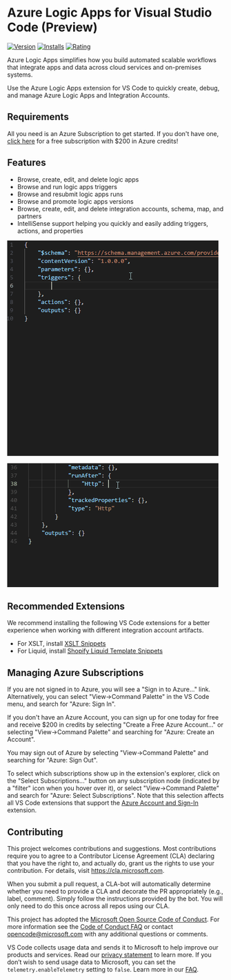 # Azure Logic Apps for Visual Studio Code (Preview)

[![Version](https://vsmarketplacebadge.apphb.com/version/ms-azuretools.vscode-logicapps.svg)](https://marketplace.visualstudio.com/items?itemName=ms-azuretools.vscode-logicapps) [![Installs](https://vsmarketplacebadge.apphb.com/installs/ms-azuretools.vscode-logicapps.svg)](https://marketplace.visualstudio.com/items?itemName=ms-azuretools.vscode-logicapps) [![Rating](https://vsmarketplacebadge.apphb.com/rating-star/ms-azuretools.vscode-logicapps.svg)](https://marketplace.visualstudio.com/items?itemName=ms-azuretools.vscode-logicapps#review-details)


Azure Logic Apps simplifies how you build automated scalable workflows that integrate apps and data across cloud services and on-premises systems.

Use the Azure Logic Apps extension for VS Code to quickly create, debug, and manage Azure Logic Apps and Integration Accounts.

## Requirements

All you need is an Azure Subscription to get started. If you don't have one, [click here](https://azure.microsoft.com/en-us/free/) for a free subscription with $200 in Azure credits!

## Features

* Browse, create, edit, and delete logic apps
* Browse and run logic apps triggers
* Browse and resubmit logic apps runs
* Browse and promote logic apps versions
* Browse, create, edit, and delete integration accounts, schema, map, and partners
* IntelliSense support helping you quickly and easily adding triggers, actions, and properties

![Recurrence trigger IntelliSense](resources/recurrence-trigger.gif)

![Run after IntelliSense](resources/run-after.gif)

## Recommended Extensions

We recommend installing the following VS Code extensions for a better experience when working with different integration account artifacts.

* For XSLT, install [XSLT Snippets](https://marketplace.visualstudio.com/items?itemName=marvinhagemeister.vscode-xslt-snippets)
* For Liquid, install [Shopify Liquid Template Snippets](https://marketplace.visualstudio.com/items?itemName=killalau.vscode-liquid-snippets)

## Managing Azure Subscriptions

If you are not signed in to Azure, you will see a "Sign in to Azure..." link. Alternatively, you can select "View->Command Palette" in the VS Code menu, and search for "Azure: Sign In".

If you don't have an Azure Account, you can sign up for one today for free and receive $200 in credits by selecting "Create a Free Azure Account..." or selecting "View->Command Palette" and searching for "Azure: Create an Account".

You may sign out of Azure by selecting "View->Command Palette" and searching for "Azure: Sign Out".

To select which subscriptions show up in the extension's explorer, click on the "Select Subscriptions..." button on any subscription node (indicated by a "filter" icon when you hover over it), or select "View->Command Palette" and search for "Azure: Select Subscriptions". Note that this selection affects all VS Code extensions that support the [Azure Account and Sign-In](https://github.com/Microsoft/vscode-azure-account) extension.

## Contributing

This project welcomes contributions and suggestions.  Most contributions require you to agree to a
Contributor License Agreement (CLA) declaring that you have the right to, and actually do, grant us
the rights to use your contribution. For details, visit https://cla.microsoft.com.

When you submit a pull request, a CLA-bot will automatically determine whether you need to provide
a CLA and decorate the PR appropriately (e.g., label, comment). Simply follow the instructions
provided by the bot. You will only need to do this once across all repos using our CLA.

This project has adopted the [Microsoft Open Source Code of Conduct](https://opensource.microsoft.com/codeofconduct/).
For more information see the [Code of Conduct FAQ](https://opensource.microsoft.com/codeofconduct/faq/) or
contact [opencode@microsoft.com](mailto:opencode@microsoft.com) with any additional questions or comments.

VS Code collects usage data and sends it to Microsoft to help improve our products and services. Read our [privacy statement](https://go.microsoft.com/fwlink/?LinkID=528096&clcid=0x409) to learn more. If you don’t wish to send usage data to Microsoft, you can set the `telemetry.enableTelemetry` setting to `false`. Learn more in our [FAQ](https://code.visualstudio.com/docs/supporting/faq#_how-to-disable-telemetry-reporting).